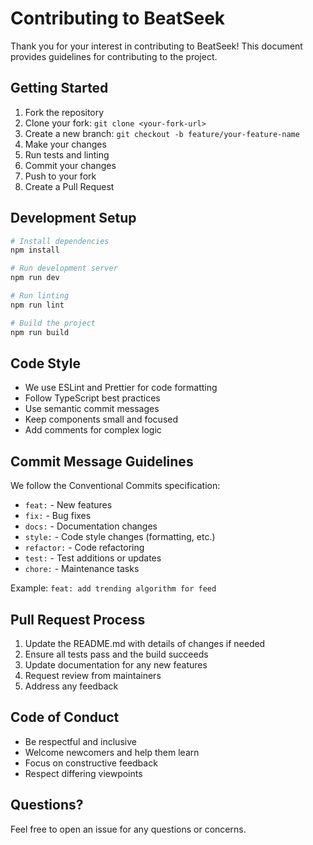 # Contributing to BeatSeek

Thank you for your interest in contributing to BeatSeek! This document provides guidelines for contributing to the project.

## Getting Started

1. Fork the repository
2. Clone your fork: `git clone <your-fork-url>`
3. Create a new branch: `git checkout -b feature/your-feature-name`
4. Make your changes
5. Run tests and linting
6. Commit your changes
7. Push to your fork
8. Create a Pull Request

## Development Setup

```bash
# Install dependencies
npm install

# Run development server
npm run dev

# Run linting
npm run lint

# Build the project
npm run build
```

## Code Style

- We use ESLint and Prettier for code formatting
- Follow TypeScript best practices
- Use semantic commit messages
- Keep components small and focused
- Add comments for complex logic

## Commit Message Guidelines

We follow the Conventional Commits specification:

- `feat:` - New features
- `fix:` - Bug fixes
- `docs:` - Documentation changes
- `style:` - Code style changes (formatting, etc.)
- `refactor:` - Code refactoring
- `test:` - Test additions or updates
- `chore:` - Maintenance tasks

Example: `feat: add trending algorithm for feed`

## Pull Request Process

1. Update the README.md with details of changes if needed
2. Ensure all tests pass and the build succeeds
3. Update documentation for any new features
4. Request review from maintainers
5. Address any feedback

## Code of Conduct

- Be respectful and inclusive
- Welcome newcomers and help them learn
- Focus on constructive feedback
- Respect differing viewpoints

## Questions?

Feel free to open an issue for any questions or concerns.
